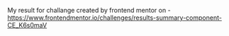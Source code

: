 My result for challange created by frontend mentor on - https://www.frontendmentor.io/challenges/results-summary-component-CE_K6s0maV
